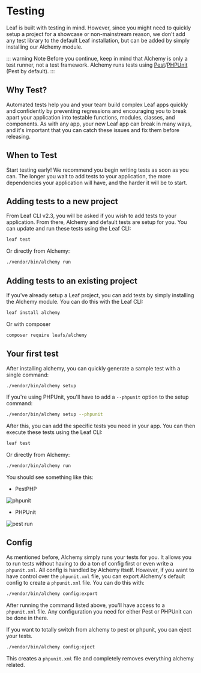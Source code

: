 # Testing

Leaf is built with testing in mind. However, since you might need to quickly setup a project for a showcase or non-mainstream reason, we don't add any test library to the default Leaf installation, but can be added by simply installing our Alchemy module.

::: warning Note
Before you continue, keep in mind that Alchemy is only a test runner, not a test framework. Alchemy runs tests using [Pest](https://pestphp.com/)/[PHPUnit](https://phpunit.de/) (Pest by default).
:::

## Why Test?

Automated tests help you and your team build complex Leaf apps quickly and confidently by preventing regressions and encouraging you to break apart your application into testable functions, modules, classes, and components. As with any app, your new Leaf app can break in many ways, and it's important that you can catch these issues and fix them before releasing.

## When to Test

Start testing early! We recommend you begin writing tests as soon as you can. The longer you wait to add tests to your application, the more dependencies your application will have, and the harder it will be to start.

## Adding tests to a new project

From Leaf CLI v2.3, you will be asked if you wish to add tests to your application. From there, Alchemy and default tests are setup for you. You can update and run these tests using the Leaf CLI:

```bash
leaf test
```

Or directly from Alchemy:

```bash
./vendor/bin/alchemy run
```

## Adding tests to an existing project

If you've already setup a Leaf project, you can add tests by simply installing the Alchemy module. You can do this with the Leaf CLI:

```bash
leaf install alchemy
```

Or with composer

```bash
composer require leafs/alchemy
```

## Your first test

After installing alchemy, you can quickly generate a sample test with a single command:

```bash
./vendor/bin/alchemy setup
```

If you're using PHPUnit, you'll have to add a `--phpunit` option to the setup command:

```bash
./vendor/bin/alchemy setup --phpunit
```

After this, you can add the specific tests you need in your app. You can then execute these tests using the Leaf CLI:

```bash
leaf test
```

Or directly from Alchemy:

```bash
./vendor/bin/alchemy run
```

<!-- Or with the Leaf CLI:

```bash
leaf test:run
``` -->

You should see something like this:

- PestPHP

![phpunit](https://user-images.githubusercontent.com/26604242/182213801-501067c4-d77c-4769-b18a-d83573047b84.png)

<!-- ## Testing with [PHPUnit](https://phpunit.de/)

PHPUnit is a programmer-oriented testing framework for PHP. By default, Alchemy assumes your tests are written with Pest, however, you can also write and run your tests with PHPUnit. If you want to go this route, instead of the above code in your `index.test.php`, you can place this:

```php
<?php

use PHPUnit\Framework\TestCase;

final class StackTest extends TestCase
{
  public function testPushAndPop(): void
  {
    $stack = [];
    $this->assertSame(0, count($stack));

    array_push($stack, 'foo');
    $this->assertSame('foo', $stack[count($stack)-1]);
    $this->assertSame(1, count($stack));

    $this->assertSame('foo', array_pop($stack));
    $this->assertSame(0, count($stack));
  }
}
```

After this, you can run your tests with Alchemy like this:

```bash
./vendor/bin/alchemy run --phpunit
```

Or with Leaf CLI

```bash
leaf test:run --phpunit
``` 

You should get something like this: -->

- PHPUnit

![pest run](https://user-images.githubusercontent.com/26604242/182264487-6db016be-bee3-40d2-bb75-64d34d893e6a.png)

## Config

As mentioned before, Alchemy simply runs your tests for you. It allows you to run tests without having to do a ton of config first or even write a `phpunit.xml`. All config is handled by Alchemy itself. However, if you want to have control over the `phpunit.xml` file, you can export Alchemy's default config to create a `phpunit.xml` file. You can do this with:

```bash
./vendor/bin/alchemy config:export
```

<!-- Or with Leaf CLI

```bash
leaf test:configure
``` -->

After running the command listed above, you'll have access to a `phpunit.xml` file. Any configuration you need for either Pest or PHPUnit can be done in there.

If you want to totally switch from alchemy to pest or phpunit, you can eject your tests.

```bash
./vendor/bin/alchemy config:eject
```

This creates a `phpunit.xml` file and completely removes everything alchemy related.

